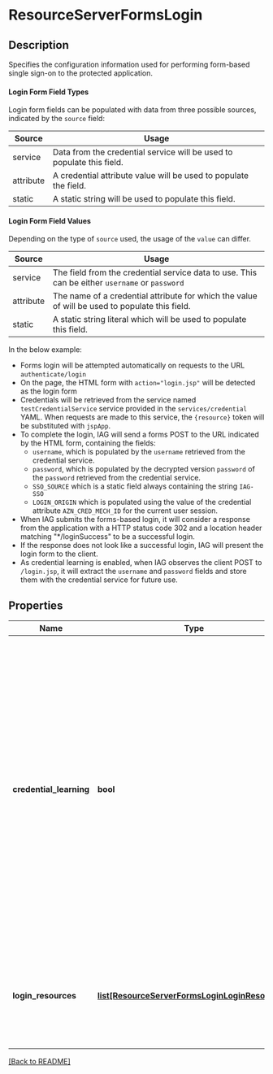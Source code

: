 # ResourceServerFormsLogin

## Description

Specifies the configuration information used for performing form-based single sign-on to the protected application.

#### Login Form Field Types

Login form fields can be populated with data from three possible sources, indicated by the `source` field:

Source | Usage
-------|------
service | Data from the credential service will be used to populate this field.
attribute | A credential attribute value will be used to populate the field.
static | A static string will be used to populate this field.

#### Login Form Field Values

Depending on the type of `source` used, the usage of the `value` can differ.

Source | Usage
-------|-------
service | The field from the credential service data to use. This can be either `username` or `password`
attribute | The name of a credential attribute for which the value of will be used to populate this field.
static | A static string literal which will be used to populate this field.

In the below example:
- Forms login will be attempted automatically on requests to the URL `authenticate/login`
- On the page, the HTML form with `action="login.jsp"` will be detected as the login form
- Credentials will be retrieved from the service named `testCredentialService` service provided in the `services/credential` YAML.
  When requests are made to this service, the `{resource}` token will be substituted with `jspApp`.
- To complete the login, IAG will send a forms POST to the URL indicated by the HTML form, containing the fields:
  - `username`, which is populated by the `username` retrieved from the credential service.
  - `password`, which is populated by the decrypted version `password` of the `password` retrieved from the credential service.
  - `SSO_SOURCE` which is a static field always containing the string `IAG-SSO`
  - `LOGIN_ORIGIN` which is populated using the value of the credential attribute `AZN_CRED_MECH_ID` for the current user session.
- When IAG submits the forms-based login, it will consider a response from the application with a HTTP status code 302 and a location header matching "*/loginSuccess" to be a successful login.
- If the response does not look like a successful login, IAG will present the login form to the client.
- As credential learning is enabled, when IAG observes the client POST to `/login.jsp`, it will extract the `username` and `password` fields and store them with the credential service for future use.


## Properties

Name | Type | Description | Notes
------------ | ------------- | ------------- | -------------
**credential_learning** | **bool** | A boolean flag indicating whether or not credential learning is enabled for this resource server. If credential learning is enabled, when IAG is unable to automatically complete the forms login but observes a successful manual login, the credentials used will be encrypted and stored in the credential service for future use.  | [optional] [default to False]
**login_resources** | [**list[ResourceServerFormsLoginLoginResources]**](ResourceServerFormsLoginLoginResources.md) | This entry is a list of login resources which each contain configuration for each forms-based login page.  | [optional] 

[[Back to README]](../README.md)



